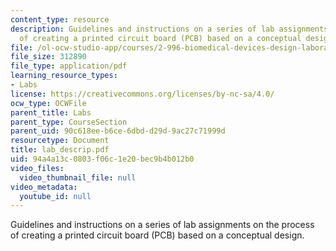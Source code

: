 ```yaml
---
content_type: resource
description: Guidelines and instructions on a series of lab assignments on the process
  of creating a printed circuit board (PCB) based on a conceptual design.
file: /ol-ocw-studio-app/courses/2-996-biomedical-devices-design-laboratory-fall-2007/94a4a13c0803f06c1e20bec9b4b012b0_lab_descrip.pdf
file_size: 312890
file_type: application/pdf
learning_resource_types:
- Labs
license: https://creativecommons.org/licenses/by-nc-sa/4.0/
ocw_type: OCWFile
parent_title: Labs
parent_type: CourseSection
parent_uid: 90c618ee-b6ce-6dbd-d29d-9ac27c71999d
resourcetype: Document
title: lab_descrip.pdf
uid: 94a4a13c-0803-f06c-1e20-bec9b4b012b0
video_files:
  video_thumbnail_file: null
video_metadata:
  youtube_id: null
---
```

Guidelines and instructions on a series of lab assignments on the process of creating a printed circuit board (PCB) based on a conceptual design.